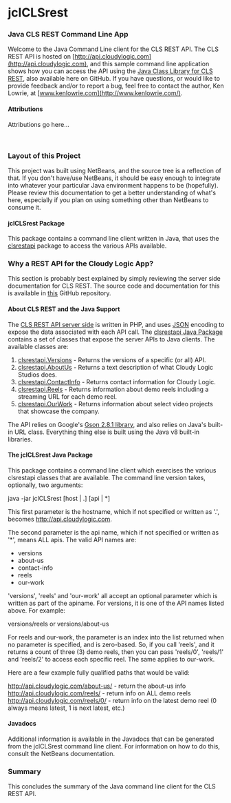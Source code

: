 # jclCLSrest
### Java CLS REST Command Line App

Welcome to the Java Command Line client for the CLS REST API. The CLS REST API is hosted on [http://api.cloudylogic.com](http://api.cloudylogic.com), and this sample command line application shows how you can access the API using the [Java Class Library for CLS REST](https://github.com/kenlowrie/java-clsrestapi), also available here on GitHub. If you have questions, or would like to provide feedback and/or to report a bug, feel free to contact the author, Ken Lowrie, at [www.kenlowrie.com](http://www.kenlowrie.com/).

#### Attributions

Attributions go here...

<a id="install">&nbsp;</a>

### Layout of this Project

This project was built using NetBeans, and the source tree is a reflection of that. If you don't have/use NetBeans, it should be easy enough to integrate into whatever your particular Java environment happens to be (hopefully). Please review this documentation to get a better understanding of what's here, especially if you plan on using something other than NetBeans to consume it.

#### jclCLSrest Package

This package contains a command line client written in Java, that uses the [clsrestapi](https://github.com/kenlowrie/java-clsrestapi) package to access the various APIs available.

### Why a REST API for the Cloudy Logic App?

This section is probably best explained by simply reviewing the server side documentation for CLS REST. The source code and documentation for this is available in [this](https://github.com/kenlowrie/clsrestapi) GitHub repository.

#### About CLS REST and the Java Support

The [CLS REST API server side](https://github.com/kenlowrie/clsrestapi) is written in PHP, and uses [JSON](http://www.json.org/) encoding to expose the data associated with each API call. The [clsrestapi Java Package](https://github.com/kenlowrie/java-clsrestapi) contains a set of classes that expose the server APIs to Java clients. The available classes are:

1. [clsrestapi.Versions](#versions) - Returns the versions of a specific (or all) API. 
2. [clsrestapi.AboutUs](#about-us) - Returns a text description of what Cloudy Logic Studios does.
3. [clsrestapi.ContactInfo](#contact-info) - Returns contact information for Cloudy Logic.
4. [clsrestapi.Reels](#reels) - Returns information about demo reels including a streaming URL for each demo reel.
5. [clsrestapi.OurWork](#our-work) - Returns information about select video projects that showcase the company.

The API relies on Google's [Gson 2.8.1 library](https://mvnrepository.com/artifact/com.google.code.gson/gson/2.8.1), and also relies on Java's built-in URL class. Everything thing else is built using the Java v8 built-in libraries.

#### The jclCLSrest Java Package

This package contains a command line client which exercises the various clsrestapi classes that are available. The command line version takes, optionally, two arguments:

 java -jar jclCLSrest [host | .] [api | *]
 
This first parameter is the hostname, which if not specified or written as '.', becomes http://api.cloudylogic.com.

The second parameter is the api name, which if not specified or written as '*', means ALL apis. The valid API names are:

* versions
* about-us
* contact-info
* reels
* our-work

'versions', 'reels' and 'our-work' all accept an optional parameter which is written as part of the apiname. For versions, it is one of the API names listed above. For example:

 versions/reels or versions/about-us
 
For reels and our-work, the parameter is an index into the list returned when no parameter is specified, and is zero-based. So, if you call 'reels', and it returns a count of three (3) demo reels, then you can pass 'reels/0', 'reels/1' and 'reels/2' to access each specific reel. The same applies to our-work.
 
Here are a few example fully qualified paths that would be valid:

http://api.cloudylogic.com/about-us/ - return the about-us info
http://api.cloudylogic.com/reels/ - return info on ALL demo reels
http://api.cloudylogic.com/reels/0/ - return info on the latest demo reel (0 always means latest, 1 is next latest, etc.)

#### Javadocs

Additional information is available in the Javadocs that can be generated from the jclCLSrest command line client. For information on how to do this, consult the NetBeans documentation.

### Summary

This concludes the summary of the Java command line client for the CLS REST API.

